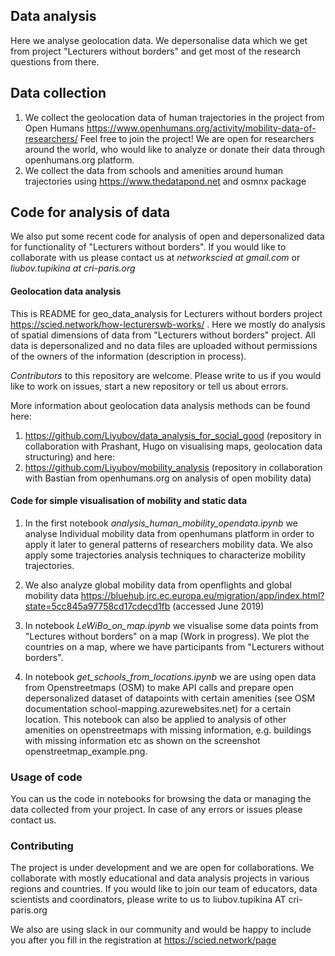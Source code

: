 

## Data analysis

Here we analyse geolocation data. 
We depersonalise data which we get from project "Lecturers without borders" and get most of the research questions from there.

## Data collection 

1. We collect the geolocation data of human trajectories in the project from Open Humans
https://www.openhumans.org/activity/mobility-data-of-researchers/  Feel free to join the project!
We are open for researchers around the world, who would like to analyze or donate their data through openhumans.org platform.
2. We collect the data from schools and amenities around human trajectories using https://www.thedatapond.net and osmnx package


## Code for analysis of data
We also put some recent code for analysis of open and depersonalized data for functionality of "Lecturers without borders".
If you would like to collaborate with us please contact us at *networkscied at gmail.com* or *liubov.tupikina at cri-paris.org*




#### Geolocation data analysis

This is README for geo_data_analysis for Lecturers without borders project https://scied.network/how-lecturerswb-works/ .
Here we mostly do analysis of spatial dimensions of data from "Lecturers without borders" project. 
All data is depersonalized and no data files are uploaded without permissions of the owners of the information (description in process).

*Contributors* to this repository are welcome. Please write to us if you would like to work on issues, start a new repository or tell us about errors.

More information about geolocation data analysis methods can be found here:
1. https://github.com/Liyubov/data_analysis_for_social_good
(repository in collaboration with Prashant, Hugo on visualising maps, geolocation data structuring)
and here:
2. https://github.com/Liyubov/mobility_analysis 
(repository in collaboration with Bastian from openhumans.org on analysis of open mobility data) 

#### Code for simple visualisation of mobility and static data 
1. In the first notebook *analysis_human_mobility_opendata.ipynb* we analyse Individual mobility data from openhumans platform in order to apply it later to general patterns of researchers mobility data. We also apply some trajectories analysis techniques to characterize mobility trajectories.

2. We also analyze global mobility data from openflights and global mobility data https://bluehub.jrc.ec.europa.eu/migration/app/index.html?state=5cc845a97758cd17cdecd1fb (accessed June 2019)

3. In notebook *LeWiBo_on_map.ipynb* we visualise some data points from "Lectures without borders" on a map (Work in progress). We plot the countries on a map, where we have participants from "Lecturers without borders".

4. In notebook *get_schools_from_locations.ipynb* we are using open data from Openstreetmaps (OSM) to make API calls and prepare open depersonalized dataset of datapoints with certain amenities (see OSM documentation school-mapping.azurewebsites.net) for a certain location. This notebook can also be applied to analysis of other amenities on openstreetmaps with missing information, e.g. buildings with missing information etc as shown on the screenshot openstreetmap_example.png.







### Usage of code

You can us the code in notebooks for browsing the data or managing the data collected from your project. In case of any errors or issues please contact us.

### Contributing 

The project is under development and we are open for collaborations. We collaborate with mostly educational and data analysis projects in various regions and countries. If you would like to join our team of educators, data scientists and coordinators, please write to us to liubov.tupikina AT cri-paris.org

We also are using slack in our community and would be happy to include you after you fill in the registration at https://scied.network/page



